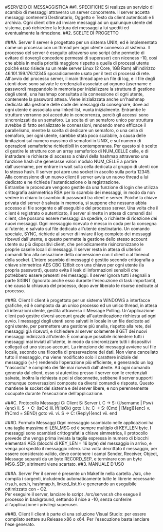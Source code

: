 #SERVIZIO DI MESSAGGISTICA
##1.	SPECIFICHE
Si realizza un servizio di scambio di messaggi attraverso un server concorrente. 
Il server accetta messaggi contenenti Destinatario, Oggetto e Testo da client 
autenticati e li archivia. Ogni client oltre ad inviare messaggi ad un qualunque utente 
del sistema, può richiedere la lettura dei messaggi a lui spediti ed eventualmente la 
rimozione. 
##2.	SCELTE DI PROGETTO 

###A.	Server
Il server è progettato per un sistema UNIX, ed è implementato come un 
processo con un thread per ogni utente connesso al sistema. Il processo del 
server è eseguito attraverso uno script (che permette di evitare di dovergli 
concedere permessi di superuser) con niceness -10, così che abbia in media 
priorità maggiore rispetto a quella di processi utente poiché esso risiede su 
un reale server Linux (2 Core, 1GB Ram) all'indirizzo 46.101.199.176:12345 
sporadicamente usato per il test di processi di rete. All'avvio del processo 
server, il main thread apre un file di log, e il file degli utenti dove sono 
salvate le credenziali associate ad ognuno (username e password) 
mappandolo in memoria per inizializzare la struttura di gestione degli utenti, 
una hashmap consultata alla connessione di ogni utente, contenente la 
password attesa. Viene inizializzata anche un'hashmap dedicata alla gestione 
delle code dei messaggi da consegnare, dove ad ogni utente è associata una 
linked list, vuota inizialmente. Entrambe le strutture verranno poi accedute 
in concorrenza, perciò gli accessi sono sincronizzati da un semaforo. La 
scelta di un semaforo unico per struttura avrebbe di fatto serializzato le 
connessioni, rendendo meno efficace il parallelismo, mentre la scelta di 
dedicare un semaforo, o una cella di semaforo, per ogni utente, sarebbe stata 
poco scalabile, a causa delle limitazioni sul numero massimo di semafori in 
UNIX, e sul numero di operazioni semaforiche richiedibili in contemporanea. 
Per questo si è scelto di gestire le strutture con un array semaforico di 
NUM_CELLE celle, e di instradare le richieste di accesso a chiavi della 
hashmap attraverso una funzione hash che generasse valori modulo 
NUM_CELLE a partire dall'username, per entrare in wait sulla cella dedicata 
al gruppo di utenti con lo stesso hash. Il server poi apre una socket in ascolto 
sulla porta 12345. Alla connessione di un nuovo client il server avvia un 
nuovo thread a lui dedicato e ne richiede l'autenticazione o la registrazione.  
Entrambe le procedure vengono gestite da una funzione di login che utilizza 
crittografia asimmetrica RSA per lo scambio dei messaggi, in modo da non 
vedere in chiaro lo scambio di password tra client e server. Poiché la chiave 
privata del server è salvata in memoria, si suppone che nessuno abbia 
accesso al file sorgente o all'eseguibile del processo server. Una volta che il 
client è registrato o autenticato, il server si mette in attesa di comandi dal 
client, che possono essere messaggi da spedire, o richieste di ricezione dei 
nuovi messaggi. Ogni messaggio ricevuto è messo in coda per la consegna 
all'utente, e salvato sul file dedicato all'utente destinatario. Un comando 
speciale, SYNC, richiede al server di inviare il log completo dei messaggi 
ricevuti dall'utente, e questo permette la gestione dello stesso account utente 
su più dispositivi client, che periodicamente risincronizzano le proprie 
caselle locali di messaggi. Il server resta in attesa di ulteriori comandi fino 
alla cessazione della connessione con il client o al timeout della socket. 
L'intero scambio di messaggi è gestito secondo crittografia a chiave 
simmetrica AES CBC 128bit con una chiave per ogni utente (la propria 
password), questo evita il leak di informazioni sensibili che potrebbero 
essere presenti nei messaggi. Il server ignora tutti i segnali a parte SIGINT 
(ignorato anche esso durante l'esecuzione di task importanti), che causa la 
chiusura del processo, dopo aver liberato le risorse dedicate al processo.


###B.	Client
Il client è progettato per un sistema WINDOWS a interfacce grafiche, ed è 
composto da un unico processo ed un unico thread, in attesa di interazioni 
utente, gestita attraverso il Message Polling. Un'applicazione client può 
gestire diversi account grazie all'autenticazione richiesta ad ogni avvio. I 
messaggi degli utenti sono salvati in locale in un file dedicato ad ogni utente, 
per permettere una gestione più snella, rispetto alla rete, dei messaggi già 
ricevuti, e richiedere al server solamente il GET dei nuovi messaggi 
indirizzati all'utente. È comunque possibile richiedere tutti i messaggi mai 
inviati all'utente, in modo da sincronizzare tutti i dispositivi collegati ad uno 
stesso account. La rimozione dei messaggi avviene sul file locale, secondo 
una filosofia di preservazione dei dati. Non viene cancellato tutto il 
messaggio, ma viene modificato solo il carattere iniziale del messaggio (+/-) 
rendendo l'operazione più efficiente, e generando un log "nascosto" e 
completo dei file mai ricevuti dall'utente. Ad ogni comando generato dal 
client, esso si autentica presso il server con le credenziali salvate, inoltra la 
richiesta e poi si disconnette, sebbene il server supporti comunque 
conversazioni composte da diversi comandi e risposte. Questo mantiene le 
socket del sistema e del server libere, e non perennemente occupate durante 
l'esecuzione dell'applicazione. 





###C.	Protocollo Messaggi
C: Client
S: Server
i.	C -> S: (Username | Psw){enc}
ii.	S -> C: (isOk)
iii.	If(!isOk) goto i.
iv.	C -> S: (Cmd | [Msg]){enc}
v.	If(Cmd = SEND) goto vii.
vi.	S -> C: (Reply){enc}
vii.	end

###D.	Formato Messaggi
Ogni messaggio scambiato nelle applicazioni ha una taglia massima di 
LEN_MSG ed è sempre multiplo di KEY_LEN byte. I messaggi sono scambiati 
crittografati a chiave simmetrica, il protocollo prevede che venga prima 
inviata la taglia espressa in numero di blocchi elementari AES (blocchi di 
KEY_LEN = 16 byte) del messaggio in arrivo, e venga poi spedito il messaggio 
intero. Una volta decrittato il messaggio, per essere considerato valido, deve 
contenere i campi Sender, Receiver, Object, Message separati da un byte 
RECORD_SEP, e terminare con un byte MSG_SEP, altrimenti viene scartato.
##3.	MANUALE D'USO 

###A.	Server
Per il server è presente un Makefile nella cartella ./src, che compila i 
sorgenti, includendo automaticamente tutte le librerie necessarie (rsa.h, 
aes.h, hashmap.h, linked_list.h) e generando un eseguibile ottimizzato con -
O2.  
Per eseguire il server, lanciare lo script ./src/server.sh che esegue il 
processo in background, settando il nice a -10, senza conferire 
all'applicazione i privilegi superuser.

###B.	Client
Il client è parte di una soluzione Visual Studio: per essere compilato settare 
su Release x86 o x64. Per l'esecuzione basta lanciare l'exe generato.
